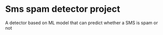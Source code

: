 # Sms spam detector project
A detector based on ML model that can predict whether a SMS is spam or not
